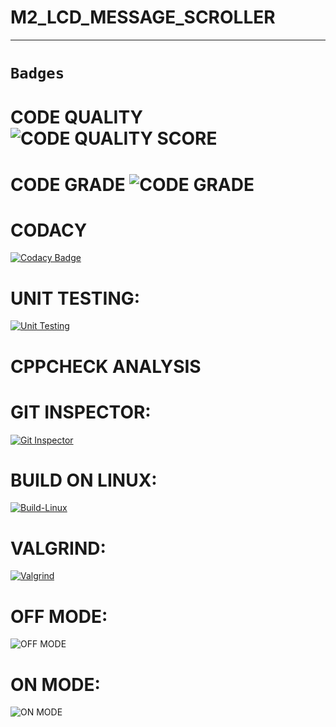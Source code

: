 # M2_LCD_MESSAGE_SCROLLER
-----------------------------------------------------------
# `Badges`
# CODE QUALITY ![CODE QUALITY SCORE](https://api.codiga.io/project/33153/score/svg)
# CODE GRADE ![CODE GRADE](https://api.codiga.io/project/33153/status/svg)

# CODACY
[![Codacy Badge](https://app.codacy.com/project/badge/Grade/1b004ba533a6450a8f4272c56c0b195f)](https://www.codacy.com/gh/SELVAPRAKASH2/M2_LCD-MESSAGE-SCROLLER/dashboard?utm_source=github.com&amp;utm_medium=referral&amp;utm_content=SELVAPRAKASH2/M2_LCD-MESSAGE-SCROLLER&amp;utm_campaign=Badge_Grade)

# UNIT TESTING:
[![Unit Testing](https://github.com/SELVAPRAKASH2/M2_LCD-MESSAGE-SCROLLER/actions/workflows/Unit%20Testing.yml/badge.svg)](https://github.com/SELVAPRAKASH2/M2_LCD-MESSAGE-SCROLLER/actions/workflows/Unit%20Testing.yml)


# CPPCHECK ANALYSIS



# GIT INSPECTOR:
[![Git Inspector](https://github.com/SELVAPRAKASH2/M2_LCD-MESSAGE-SCROLLER/actions/workflows/Git%20Inspector.yml/badge.svg)](https://github.com/SELVAPRAKASH2/M2_LCD-MESSAGE-SCROLLER/actions/workflows/Git%20Inspector.yml)



# BUILD ON LINUX:
[![Build-Linux](https://github.com/SELVAPRAKASH2/M2_LCD-MESSAGE-SCROLLER/actions/workflows/Build-Linux.yml/badge.svg)](https://github.com/SELVAPRAKASH2/M2_LCD-MESSAGE-SCROLLER/actions/workflows/Build-Linux.yml)



# VALGRIND:
[![Valgrind](https://github.com/SELVAPRAKASH2/M2_LCD-MESSAGE-SCROLLER/actions/workflows/Valgrind.yml/badge.svg)](https://github.com/SELVAPRAKASH2/M2_LCD-MESSAGE-SCROLLER/actions/workflows/Valgrind.yml)


# OFF MODE:
![OFF MODE](https://user-images.githubusercontent.com/102603354/164968324-e08d4665-c570-4c6c-b757-ebbc4bd92506.jpg)




# ON MODE:
![ON MODE](https://user-images.githubusercontent.com/102603354/164968332-d3b83211-0371-43e0-bf55-13acf33342e8.jpg)


